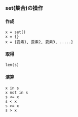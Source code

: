 
### set(集合)の操作

#### 作成

    x = set()
    x = {}
    x = {要素1, 要素2, 要素3, .....}

#### 取得

    len(s)

#### 演算

    x in s
    x not in s
    s <= x
    s < x
    s >= x
    s > x